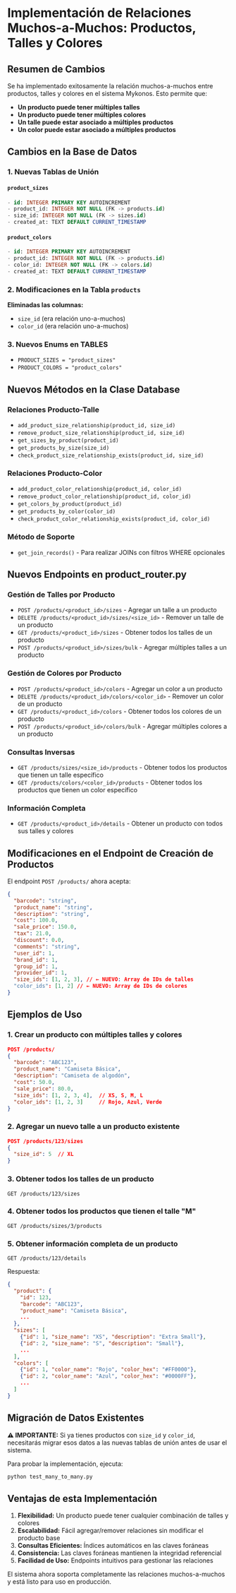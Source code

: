 # Implementación de Relaciones Muchos-a-Muchos: Productos, Talles y Colores

## Resumen de Cambios

Se ha implementado exitosamente la relación muchos-a-muchos entre productos, talles y colores en el sistema Mykonos. Esto permite que:

- **Un producto puede tener múltiples talles**
- **Un producto puede tener múltiples colores**
- **Un talle puede estar asociado a múltiples productos**
- **Un color puede estar asociado a múltiples productos**

## Cambios en la Base de Datos

### 1. Nuevas Tablas de Unión

#### `product_sizes`

```sql
- id: INTEGER PRIMARY KEY AUTOINCREMENT
- product_id: INTEGER NOT NULL (FK -> products.id)
- size_id: INTEGER NOT NULL (FK -> sizes.id)
- created_at: TEXT DEFAULT CURRENT_TIMESTAMP
```

#### `product_colors`

```sql
- id: INTEGER PRIMARY KEY AUTOINCREMENT
- product_id: INTEGER NOT NULL (FK -> products.id)
- color_id: INTEGER NOT NULL (FK -> colors.id)
- created_at: TEXT DEFAULT CURRENT_TIMESTAMP
```

### 2. Modificaciones en la Tabla `products`

**Eliminadas las columnas:**

- `size_id` (era relación uno-a-muchos)
- `color_id` (era relación uno-a-muchos)

### 3. Nuevos Enums en TABLES

- `PRODUCT_SIZES = "product_sizes"`
- `PRODUCT_COLORS = "product_colors"`

## Nuevos Métodos en la Clase Database

### Relaciones Producto-Talle

- `add_product_size_relationship(product_id, size_id)`
- `remove_product_size_relationship(product_id, size_id)`
- `get_sizes_by_product(product_id)`
- `get_products_by_size(size_id)`
- `check_product_size_relationship_exists(product_id, size_id)`

### Relaciones Producto-Color

- `add_product_color_relationship(product_id, color_id)`
- `remove_product_color_relationship(product_id, color_id)`
- `get_colors_by_product(product_id)`
- `get_products_by_color(color_id)`
- `check_product_color_relationship_exists(product_id, color_id)`

### Método de Soporte

- `get_join_records()` - Para realizar JOINs con filtros WHERE opcionales

## Nuevos Endpoints en product_router.py

### Gestión de Talles por Producto

- `POST /products/<product_id>/sizes` - Agregar un talle a un producto
- `DELETE /products/<product_id>/sizes/<size_id>` - Remover un talle de un producto
- `GET /products/<product_id>/sizes` - Obtener todos los talles de un producto
- `POST /products/<product_id>/sizes/bulk` - Agregar múltiples talles a un producto

### Gestión de Colores por Producto

- `POST /products/<product_id>/colors` - Agregar un color a un producto
- `DELETE /products/<product_id>/colors/<color_id>` - Remover un color de un producto
- `GET /products/<product_id>/colors` - Obtener todos los colores de un producto
- `POST /products/<product_id>/colors/bulk` - Agregar múltiples colores a un producto

### Consultas Inversas

- `GET /products/sizes/<size_id>/products` - Obtener todos los productos que tienen un talle específico
- `GET /products/colors/<color_id>/products` - Obtener todos los productos que tienen un color específico

### Información Completa

- `GET /products/<product_id>/details` - Obtener un producto con todos sus talles y colores

## Modificaciones en el Endpoint de Creación de Productos

El endpoint `POST /products/` ahora acepta:

```json
{
  "barcode": "string",
  "product_name": "string",
  "description": "string",
  "cost": 100.0,
  "sale_price": 150.0,
  "tax": 21.0,
  "discount": 0.0,
  "comments": "string",
  "user_id": 1,
  "brand_id": 1,
  "group_id": 1,
  "provider_id": 1,
  "size_ids": [1, 2, 3], // ← NUEVO: Array de IDs de talles
  "color_ids": [1, 2] // ← NUEVO: Array de IDs de colores
}
```

## Ejemplos de Uso

### 1. Crear un producto con múltiples talles y colores

```json
POST /products/
{
  "barcode": "ABC123",
  "product_name": "Camiseta Básica",
  "description": "Camiseta de algodón",
  "cost": 50.0,
  "sale_price": 80.0,
  "size_ids": [1, 2, 3, 4],  // XS, S, M, L
  "color_ids": [1, 2, 3]     // Rojo, Azul, Verde
}
```

### 2. Agregar un nuevo talle a un producto existente

```json
POST /products/123/sizes
{
  "size_id": 5  // XL
}
```

### 3. Obtener todos los talles de un producto

```http
GET /products/123/sizes
```

### 4. Obtener todos los productos que tienen el talle "M"

```http
GET /products/sizes/3/products
```

### 5. Obtener información completa de un producto

```http
GET /products/123/details
```

Respuesta:

```json
{
  "product": {
    "id": 123,
    "barcode": "ABC123",
    "product_name": "Camiseta Básica",
    ...
  },
  "sizes": [
    {"id": 1, "size_name": "XS", "description": "Extra Small"},
    {"id": 2, "size_name": "S", "description": "Small"},
    ...
  ],
  "colors": [
    {"id": 1, "color_name": "Rojo", "color_hex": "#FF0000"},
    {"id": 2, "color_name": "Azul", "color_hex": "#0000FF"},
    ...
  ]
}
```

## Migración de Datos Existentes

**⚠️ IMPORTANTE:** Si ya tienes productos con `size_id` y `color_id`, necesitarás migrar esos datos a las nuevas tablas de unión antes de usar el sistema.

Para probar la implementación, ejecuta:

```bash
python test_many_to_many.py
```

## Ventajas de esta Implementación

1. **Flexibilidad:** Un producto puede tener cualquier combinación de talles y colores
2. **Escalabilidad:** Fácil agregar/remover relaciones sin modificar el producto base
3. **Consultas Eficientes:** Índices automáticos en las claves foráneas
4. **Consistencia:** Las claves foráneas mantienen la integridad referencial
5. **Facilidad de Uso:** Endpoints intuitivos para gestionar las relaciones

El sistema ahora soporta completamente las relaciones muchos-a-muchos y está listo para uso en producción.
